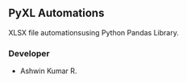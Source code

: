 ## PyXL Automations
XLSX file automationsusing Python Pandas Library.


### Developer
- Ashwin Kumar R.
